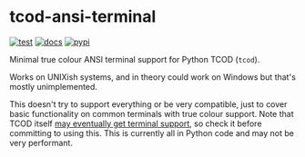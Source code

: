 # tcod-ansi-terminal

[![test](https://github.com/theq629/tcod-ansi-terminal/actions/workflows/test.yml/badge.svg)](https://github.com/theq629/tcod-ansi-terminal/actions/workflows/test.yml)
[![docs](https://readthedocs.org/projects/tcod-ansi-terminal/badge/?version=latest&style=flat)](https://tcod-ansi-terminal.readthedocs.io/en/latest/)
[![pypi](https://badge.fury.io/py/tcod-ansi-terminal.svg)](https://badge.fury.io/py/tcod-ansi-terminal)

Minimal true colour ANSI terminal support for Python TCOD (`tcod`).

Works on UNIXish systems, and in theory could work on Windows but that's mostly
unimplemented.

This doesn't try to support everything or be very compatible, just to cover
basic functionality on common terminals with true colour support. Note that
TCOD itself [may eventually get terminal
support](https://github.com/libtcod/libtcod/issues/78), so check it before
committing to using this. This is currently all in Python code and may not be
very performant.
